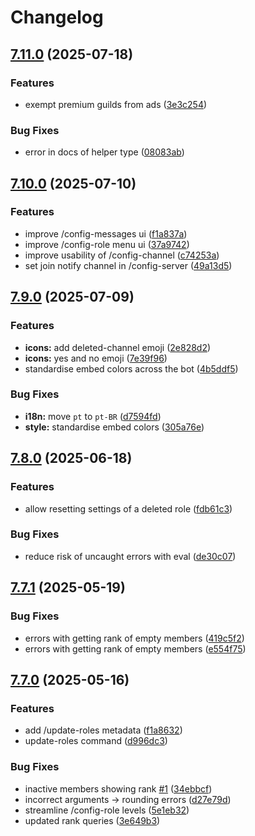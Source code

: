 # Changelog

## [7.11.0](https://github.com/Rapha01/activityRank-bot/compare/bot-v7.10.0...bot-v7.11.0) (2025-07-18)


### Features

* exempt premium guilds from ads ([3e3c254](https://github.com/Rapha01/activityRank-bot/commit/3e3c25403737ddc0cdaa34b5c22a16bc2769b43d))


### Bug Fixes

* error in docs of helper type ([08083ab](https://github.com/Rapha01/activityRank-bot/commit/08083ab3502003982448466c7e500d5cba2e1bc2))

## [7.10.0](https://github.com/Rapha01/activityRank-bot/compare/bot-v7.9.0...bot-v7.10.0) (2025-07-10)


### Features

* improve /config-messages ui ([f1a837a](https://github.com/Rapha01/activityRank-bot/commit/f1a837a570de089ca9f4cb6201236d1d86bddb6b))
* improve /config-role menu ui ([37a9742](https://github.com/Rapha01/activityRank-bot/commit/37a9742dcfce70c10fe4e4a026c53b32878a8434))
* improve usability of /config-channel ([c74253a](https://github.com/Rapha01/activityRank-bot/commit/c74253a5a865bd4e79410fbfd0724f9d202af034))
* set join notify channel in /config-server ([49a13d5](https://github.com/Rapha01/activityRank-bot/commit/49a13d5a14c38308d6b48639afbf336b8a4af14d))

## [7.9.0](https://github.com/Rapha01/activityRank-bot/compare/bot-v7.8.0...bot-v7.9.0) (2025-07-09)


### Features

* **icons:** add deleted-channel emoji ([2e828d2](https://github.com/Rapha01/activityRank-bot/commit/2e828d2d9435224087dd3398efb687277f700564))
* **icons:** yes and no emoji ([7e39f96](https://github.com/Rapha01/activityRank-bot/commit/7e39f9666fb30aafaa69515c114baca4da5265b0))
* standardise embed colors across the bot ([4b5ddf5](https://github.com/Rapha01/activityRank-bot/commit/4b5ddf51878d32f40be3446a6343a6a9a0bd2663))


### Bug Fixes

* **i18n:** move `pt` to `pt-BR` ([d7594fd](https://github.com/Rapha01/activityRank-bot/commit/d7594fd7cb74340e3f3bbc8af7c8c8bdec58ab9c))
* **style:** standardise embed colors ([305a76e](https://github.com/Rapha01/activityRank-bot/commit/305a76e1be5d22b16295dfefe79889dacce79634))

## [7.8.0](https://github.com/Rapha01/activityRank-bot/compare/bot-v7.7.1...bot-v7.8.0) (2025-06-18)


### Features

* allow resetting settings of a deleted role ([fdb61c3](https://github.com/Rapha01/activityRank-bot/commit/fdb61c3a78101e6dbd5eb52523cbc1982bdfb47e))


### Bug Fixes

* reduce risk of uncaught errors with eval ([de30c07](https://github.com/Rapha01/activityRank-bot/commit/de30c076dfe3a6f82b9c3621f1b53471a50913ed))

## [7.7.1](https://github.com/Rapha01/activityRank-bot/compare/bot-v7.7.0...bot-v7.7.1) (2025-05-19)


### Bug Fixes

* errors with getting rank of empty members ([419c5f2](https://github.com/Rapha01/activityRank-bot/commit/419c5f287dbb488ca544ee25ca7811a91e0a5931))
* errors with getting rank of empty members ([e554f75](https://github.com/Rapha01/activityRank-bot/commit/e554f75eb682aabaf4ba32ac6bada8d802f740f5))

## [7.7.0](https://github.com/Rapha01/activityRank-bot/compare/bot/v7.6.1...bot-v7.7.0) (2025-05-16)


### Features

* add /update-roles metadata ([f1a8632](https://github.com/Rapha01/activityRank-bot/commit/f1a8632423ad466e7144be4b7998ba697714abf4))
* update-roles command ([d996dc3](https://github.com/Rapha01/activityRank-bot/commit/d996dc31054e2ef588d6f48c1a5c547ae33d94af))


### Bug Fixes

* inactive members showing rank [#1](https://github.com/Rapha01/activityRank-bot/issues/1) ([34ebbcf](https://github.com/Rapha01/activityRank-bot/commit/34ebbcfb405f47295462bd4f82da31d56dce2ee4))
* incorrect arguments -&gt; rounding errors ([d27e79d](https://github.com/Rapha01/activityRank-bot/commit/d27e79dfa65ca474ff582d2afafdeb2c982a42e4))
* streamline /config-role levels ([5e1eb32](https://github.com/Rapha01/activityRank-bot/commit/5e1eb32893fcd93acf99710c480c5d84b5e3c4ab))
* updated rank queries ([3e649b3](https://github.com/Rapha01/activityRank-bot/commit/3e649b362e477827c4c0716e2daf74f1fe1f225c))
